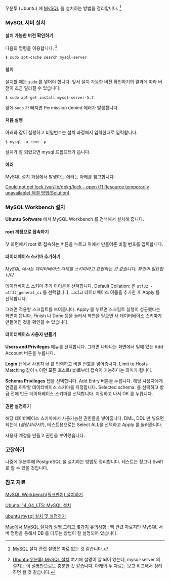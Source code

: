 우분투 (Ubuntu) 에 [MySQL](https://www.mysql.com) 을 설치하는 방법을 정리합니다. [^mysql]

### MySQL 서버 설치

#### 설치 가능한 버전 확인하기 

다음의 명령을 이용합니다. [^moomini-66]

```
$ sudo apt-cache search mysql-server
```

#### 설치 

설치할 때는 `sudo` 를 넣어야 합니다. 앞서 설치 가능한 버전 확인하기의 결과에 따라 버전이 조금 달라질 수 있습니다.

```
$ sudo apt-get install mysql-server-5.7
```

앞에 `sudo` 가 빠지면 Permission denied 에러가 발생합니다.

#### 처음 실행

아래와 같이 실행하고 비밀번호는 설치 과정에서 입력한대로 입력합니다. 

```
$ mysql -u root -p
```

설치가 잘 되었으면 mysql 프롬프터가 뜹니다.

#### 에러

MySQL 설치 과정에서 발생하는 에러는 아래를 참고합니다.

[Could not get lock /var/lib/dpkg/lock - open (11 Resource temporarily unavailable) 해결 방법(Solution)](http://pwnbit.kr/76)

### MySQL Workbench 설치

**Ubuntu Software** 에서 MySQL Workbench 를 검색해서 설치해 줍니다.

#### root 계정으로 접속하기

첫 화면에서 root 로 접속하는 버튼을 누르고 위에서 만들어준 비밀 번호를 입력합니다.

#### 데이터베이스 스키마 추가하기

_MySQL 에서는 데이터베이스 자체를 스키마라고 표현하는 것 같습니다. 확인이 필요합니다._

데이터베이스 스키마 추가 아이콘을 선택합니다. Default Collation: 은 `utf32 - utf32_general_ci` 를 선택합니다. 그리고 데이터베이스 이름을 추가한 후 Apply 를 선택합니다. 

그러면 적용할 스크립트를 보여줍니다. Apply 를 누르면 스크립트 실행이 성공했다는 화면이 뜹니다. Finish 나 Done 등을 눌러서 화면을 닫으면 새 데이터베이스 스키마가 만들어진 것을 확인할 수 있습니다.

#### 데이터베이스 사용자 만들기

**Users and Privileges** 메뉴를 선택합니다. 그러면 나타나는 화면에서 밑에 있는 Add Account 버튼을 누릅니다. 

**Login** 탭에서 사용자 id 를 입력하고 비밀 번호를 넣어줍니다. Limit to Hosts Matching 값이 `%` 이면 모든 호스트(ip)로부터 접속이 가능하다는 의미가 됩니다.

**Schema Privileges** 탭을 선택합니다. Add Entry 버튼을 누릅니다. 해당 사용자에게 연결을 허락할 데이터베이스 스키마를 지정합니다. Selected schema: 를 선택하고 방금 전에 만든 데이터베이스 스키마를 선택합니다. 지정하고 나서 OK 를 누릅니다. 

#### 권한 설정하기 

해당 데이터베이스 스키마에서 사용가능한 권한들을 넣어줍니다. 
DML, DDL 만 넣으면 되는데 (_블랑코라서?_), 테스트용으로는 Select ALL을 선택하고 Apply 를 눌러줍니다. 

사용자 계정을 만들고 권한을 부여했습니다. 

### 고찰하기 

나중에 우분투에 PostgreSQL 을 설치하는 방법도 정리합니다. 테스트는 장고나 Swift 로 할 수 있을 것입니다.

### 참고 자료

[^mysql]: [MySQL](https://www.mysql.com) 설치 관련 설명은 따로 없는 것 같습니다.

[^moomini-66]: [Ubuntu(우분투) MySQL 설치](http://moomini.tistory.com/66) 여기에 설명이 잘 되어 있는데, mysql-server 의 설치는 이 설명만으로도 충분한 것 같습니다. 아래의 두 자료는 보고 비교해서 정리하면 될 것 같습니다.

[MySQL Workbench(워크벤치) 설치하기](http://moomini.tistory.com/67)

[Ubuntu 14\_04\_LTS: MySQL 설치](http://blog.whoborn.net/2015/06/01/ubuntu-14_04_lts-mysql-설치/)

[ubuntu mysql 설치 및 설정하기](http://jaesu.tistory.com/entry/ubuntu-mysql-설치-및-설정하기)

[Mac에서 MySQL 설치와 실행 그리고 몇가지 유의사항](http://miconblog.com/archives/2014/11/mac에서-mysql-설치와-실행-그리고-몇가지-유의사항/) : 맥 관련 자료지만 MySQL 서버 명령을 통해서 DB 를 다루는 방법이 잘 설명되어 있습니다.